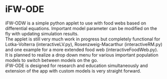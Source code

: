 # iFW-ODE
iFW-ODW is a simple python applet to use with food webs based on differential equations. Important model parameter can be modified on the fly with updating simulation results.  
The applet is still very much work in progress but completely functional for Lotka-Volterra (interactiveLV.py), Rosenzweig-Macarthur (interactiveRM.py) and one example for a more extended food web (interactiveFoodWeb.py).  
It is planned to realize a drop down menu for various important population models to switch between models on the go.  
iFW-ODE is designed for research and education simultaneously and extension of the app with custom models is very straight forward.
